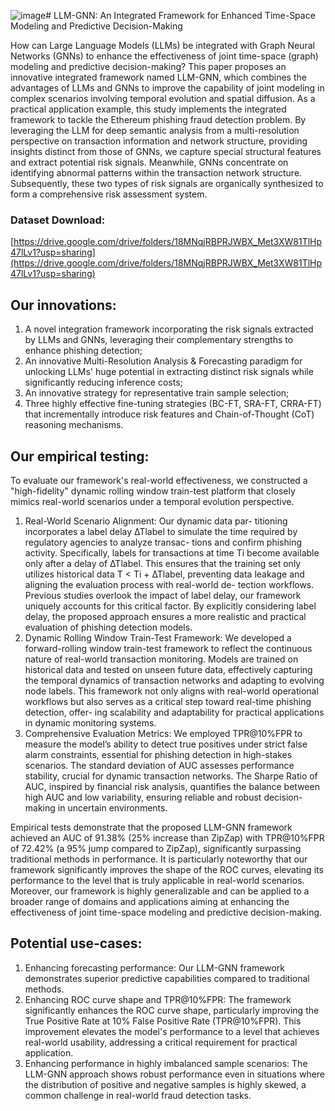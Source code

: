 ![image](https://github.com/user-attachments/assets/b296fb31-1794-451b-8980-b37d212b5cf3)# LLM-GNN: An Integrated Framework for Enhanced Time-Space Modeling and Predictive Decision-Making

How can Large Language Models (LLMs) be integrated with Graph Neural Networks (GNNs) to enhance the effectiveness of joint time-space (graph) modeling and predictive decision-making? This paper proposes an innovative integrated framework named LLM-GNN, which combines the advantages of LLMs and GNNs to improve the capability of joint modeling in complex scenarios involving temporal evolution and spatial diffusion. As a practical application example, this study implements the integrated framework to tackle the Ethereum phishing fraud detection problem. By leveraging the LLM for deep semantic analysis from a multi-resolution perspective on transaction information and network structure, providing insights distinct from those of GNNs, we capture special structural features and extract potential risk signals. Meanwhile, GNNs concentrate on identifying abnormal patterns within the transaction network structure. Subsequently, these two types of risk signals are organically synthesized to form a comprehensive risk assessment system.

### Dataset Download:
[https://drive.google.com/drive/folders/18MNqjRBPRJWBX_Met3XW81TlHp47lLv1?usp=sharing](https://drive.google.com/drive/folders/18MNqjRBPRJWBX_Met3XW81TlHp47lLv1?usp=sharing)

## Our innovations:

1. A novel integration framework incorporating the risk signals extracted by LLMs and GNNs, leveraging their complementary strengths to enhance phishing detection;
2. An innovative Multi-Resolution Analysis & Forecasting paradigm for unlocking LLMs' huge potential in extracting distinct risk signals while significantly reducing inference costs;
3. An innovative strategy for representative train sample selection;
4. Three highly effective fine-tuning strategies (BC-FT, SRA-FT, CRRA-FT) that incrementally introduce risk features and Chain-of-Thought (CoT) reasoning mechanisms.

## Our empirical testing:

To evaluate our framework's real-world effectiveness, we constructed a "high-fidelity" dynamic rolling window train-test platform that closely mimics real-world scenarios under a temporal evolution perspective. 

1.	Real-World Scenario Alignment: Our dynamic data par- titioning incorporates a label delay ∆Tlabel to simulate the time required by regulatory agencies to analyze transac- tions and confirm phishing activity. Specifically, labels for transactions at time Ti become available only after a delay of ∆Tlabel. This ensures that the training set only utilizes historical data T < Ti + ∆Tlabel, preventing data leakage and aligning the evaluation process with real-world de- tection workflows. Previous studies overlook the impact of label delay, our framework uniquely accounts for this critical factor. By explicitly considering label delay, the proposed approach ensures a more realistic and practical evaluation of phishing detection models.
2.	Dynamic Rolling Window Train-Test Framework: We developed a forward-rolling window train-test framework to reflect the continuous nature of real-world transaction monitoring. Models are trained on historical data and tested on unseen future data, effectively capturing the temporal dynamics of transaction networks and adapting to evolving node labels. This framework not only aligns with real-world operational workflows but also serves as a critical step toward real-time phishing detection, offer- ing scalability and adaptability for practical applications in dynamic monitoring systems.
3.	Comprehensive Evaluation Metrics: We employed TPR@10%FPR to measure the model’s ability to detect true positives under strict false alarm constraints, essential for phishing detection in high-stakes scenarios. The standard deviation of AUC assesses performance stability, crucial for dynamic transaction networks. The Sharpe Ratio of AUC, inspired by financial risk analysis, quantifies the balance between high AUC and low variability, ensuring reliable and robust decision-making in uncertain environments.

Empirical tests demonstrate that the proposed LLM-GNN framework achieved an AUC of 91.38% (25% increase than ZipZap) with TPR@10%FPR of 72.42% (a 95% jump compared to ZipZap), significantly surpassing traditional methods in performance. It is particularly noteworthy that our framework significantly improves the shape of the ROC curves, elevating its performance to the level that is truly applicable in real-world scenarios. Moreover, our framework is highly generalizable and can be applied to a broader range of domains and applications aiming at enhancing the effectiveness of joint time-space modeling and predictive decision-making.


## Potential use-cases:

1. Enhancing forecasting performance: Our LLM-GNN framework demonstrates superior predictive capabilities compared to traditional methods.
2. Enhancing ROC curve shape and TPR@10%FPR: The framework significantly enhances the ROC curve shape, particularly improving the True Positive Rate at 10% False Positive Rate (TPR@10%FPR). This improvement elevates the model's performance to a level that achieves real-world usability, addressing a critical requirement for practical application.
3. Enhancing performance in highly imbalanced sample scenarios: The LLM-GNN approach shows robust performance even in situations where the distribution of positive and negative samples is highly skewed, a common challenge in real-world fraud detection tasks.


